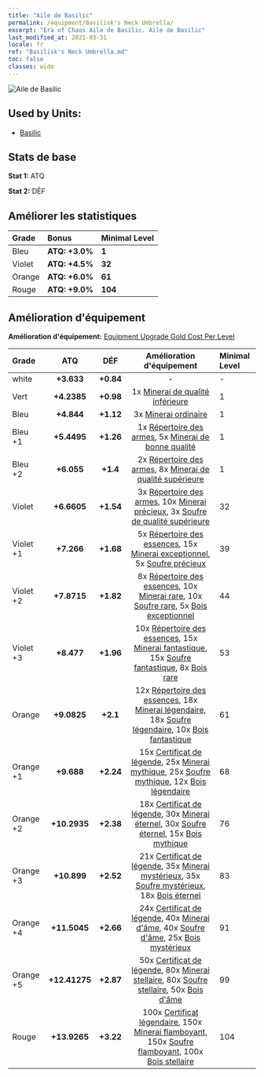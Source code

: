 ```yaml
---
title: "Aile de Basilic"
permalink: /equipment/Basilisk's Neck Umbrella/
excerpt: "Era of Chaos Aile de Basilic. Aile de Basilic"
last_modified_at: 2021-03-31
locale: fr
ref: "Basilisk's Neck Umbrella.md"
toc: false
classes: wide
---
```


  ![Aile de Basilic](/images/e/e_8041.png)

## Used by Units:

* [Basilic](/fr/units/Basilisk/) 


## Stats de base
 **Stat 1:** ATQ

 **Stat 2:** DÉF

## Améliorer les statistiques

  |     Grade    |   Bonus | Minimal Level | 
  |:-------------|:--------|:--------------| 
  | Bleu | **ATQ: +3.0%** | **1** | 
  | Violet | **ATQ: +4.5%** | **32** | 
  | Orange | **ATQ: +6.0%** | **61** | 
  | Rouge | **ATQ: +9.0%** | **104** | 


## Amélioration d'équipement
 **Amélioration d'équipement:** [Equipment Upgrade Gold Cost Per Level](/equipment/EquipmentUpgradeCostPerLevel/) 

  |          Grade      | ATQ | DÉF | Amélioration d'équipement | Minimal Level |
  |:--------------------|:---------:|:---------:|:----------------:|:--------------|
  | white | **+3.633** | **+0.84** | - | - |
  | Vert | **+4.2385** | **+0.98** | 1x [Minerai de qualité inférieure](/fr/Items/mat_1/) | 1 |
  | Bleu | **+4.844** | **+1.12** | 3x [Minerai ordinaire](/fr/Items/mat_6/) | 1 |
  | Bleu +1 | **+5.4495** | **+1.26** | 1x [Répertoire des armes](/fr/Items/mat_18/), 5x [Minerai de bonne qualité](/fr/Items/mat_12/) | 1 |
  | Bleu +2 | **+6.055** | **+1.4** | 2x [Répertoire des armes](/fr/Items/mat_25/), 8x [Minerai de qualité supérieure](/fr/Items/mat_19/) | 1 |
  | Violet | **+6.6605** | **+1.54** | 3x [Répertoire des armes](/fr/Items/mat_32/), 10x [Minerai précieux](/fr/Items/mat_26/), 3x [Soufre de qualité supérieure](/fr/Items/mat_22/) | 32 |
  | Violet +1 | **+7.266** | **+1.68** | 5x [Répertoire des essences](/fr/Items/mat_39/), 15x [Minerai exceptionnel](/fr/Items/mat_33/), 5x [Soufre précieux](/fr/Items/mat_29/) | 39 |
  | Violet +2 | **+7.8715** | **+1.82** | 8x [Répertoire des essences](/fr/Items/mat_46/), 10x [Minerai rare](/fr/Items/mat_40/), 10x [Soufre rare](/fr/Items/mat_43/), 5x [Bois exceptionnel](/fr/Items/mat_34/) | 44 |
  | Violet +3 | **+8.477** | **+1.96** | 10x [Répertoire des essences](/fr/Items/mat_53/), 15x [Minerai fantastique](/fr/Items/mat_47/), 15x [Soufre fantastique](/fr/Items/mat_50/), 8x [Bois rare](/fr/Items/mat_41/) | 53 |
  | Orange | **+9.0825** | **+2.1** | 12x [Répertoire des essences](/fr/Items/mat_60/), 18x [Minerai légendaire](/fr/Items/mat_54/), 18x [Soufre légendaire](/fr/Items/mat_57/), 10x [Bois fantastique](/fr/Items/mat_48/) | 61 |
  | Orange +1 | **+9.688** | **+2.24** | 15x [Certificat de légende](/fr/Items/mat_67/), 25x [Minerai mythique](/fr/Items/mat_61/), 25x [Soufre mythique](/fr/Items/mat_64/), 12x [Bois légendaire](/fr/Items/mat_55/) | 68 |
  | Orange +2 | **+10.2935** | **+2.38** | 18x [Certificat de légende](/fr/Items/mat_74/), 30x [Minerai éternel](/fr/Items/mat_68/), 30x [Soufre éternel](/fr/Items/mat_71/), 15x [Bois mythique](/fr/Items/mat_62/) | 76 |
  | Orange +3 | **+10.899** | **+2.52** | 21x [Certificat de légende](/fr/Items/mat_81/), 35x [Minerai mystérieux](/fr/Items/mat_75/), 35x [Soufre mystérieux](/fr/Items/mat_78/), 18x [Bois éternel](/fr/Items/mat_69/) | 83 |
  | Orange +4 | **+11.5045** | **+2.66** | 24x [Certificat de légende](/fr/Items/mat_88/), 40x [Minerai d'âme](/fr/Items/mat_82/), 40x [Soufre d'âme](/fr/Items/mat_85/), 25x [Bois mystérieux](/fr/Items/mat_76/) | 91 |
  | Orange +5 | **+12.41275** | **+2.87** | 50x [Certificat de légende](/fr/Items/mat_95/), 80x [Minerai stellaire](/fr/Items/mat_89/), 80x [Soufre stellaire](/fr/Items/mat_92/), 50x [Bois d'âme](/fr/Items/mat_83/) | 99 |
  | Rouge | **+13.9265** | **+3.22** | 100x [Certificat légendaire](/fr/Items/mat_102/), 150x [Minerai flamboyant](/fr/Items/mat_96/), 150x [Soufre flamboyant](/fr/Items/mat_99/), 100x [Bois stellaire](/fr/Items/mat_90/) | 104 |

